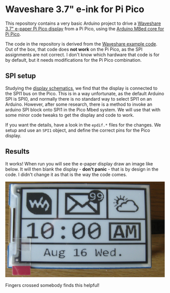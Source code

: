 # Waveshare 3.7" e-ink for Pi Pico

This repository contains a very basic Arduino project to drive a
[Waveshare 3.7" e-paper Pi Pico display](https://www.waveshare.com/pico-epaper-3.7.htm)
from a Pi Pico, using the
[Arduino MBed core for Pi Pico](https://blog.arduino.cc/2021/04/27/arduino-mbed-core-for-rp2040-boards/).

The code in the repository is derived from the
[Waveshare example code](https://github.com/waveshare/e-Paper/tree/master/Arduino/epd3in7). Out of the
box, that code does **not work** on the Pi Pico, as the SPI assignments are not correct. I don't know
which hardware that code is for by default, but it needs modifications for the Pi Pico combination.

## SPI setup

Studying the [display schematics](https://www.waveshare.com/wiki/Pico-ePaper-3.7#Document), we find
that the display is connected to the SPI1 bus on the Pico. This is in a way unfortunate, as the default
Arduino SPI is SPI0, and normally there is no standard way to select SPI1 on an Arduino. However,
after some research, there is a method to invoke an arduino SPI block onto SPI1 in the Pico Mbed
system. We will use that with some minor code tweaks to get the display and code to work.

If you want the details, have a look in the `epdif.*` files for the changes. We setup and use an
`SPI1` object, and define the correct pins for the Pico display.

## Results

It works! When run you will see the e-paper display draw an image like below. It will then blank the
display - **don't panic** - that is by design in the code. I didn't change it as that is the way
the code comes.

![Example](pictures/example.jpg)

Fingers crossed somebody finds this helpful!
